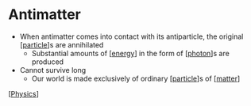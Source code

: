 # Antimatter

- When antimatter comes into contact with its antiparticle, the original [[particle]]s are annihilated
  - Substantial amounts of [[energy]] in the form of [[photon]]s are produced
- Cannot survive long
  - Our world is made exclusively of ordinary [[particle]]s of [[matter]]

[[Physics]]

[//begin]: # "Autogenerated link references for markdown compatibility"
[particle]: particle "Particle"
[energy]: energy "Energy"
[photon]: photon "Photon"
[particle]: particle "Particle"
[matter]: matter "Matter"
[Physics]: physics "Physics"
[//end]: # "Autogenerated link references"